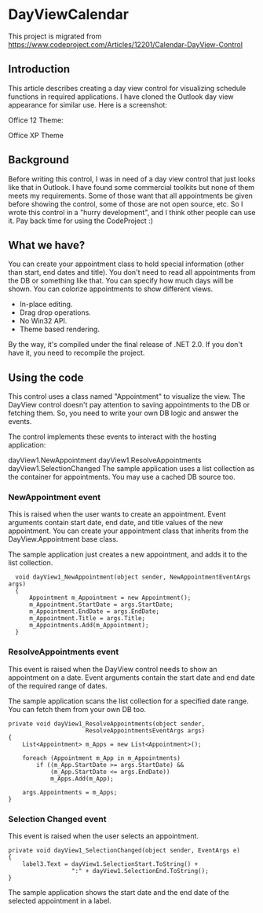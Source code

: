 # DayViewCalendar

This project is migrated from https://www.codeproject.com/Articles/12201/Calendar-DayView-Control

## Introduction
This article describes creating a day view control for visualizing schedule functions in required applications. I have cloned the Outlook day view appearance for similar use. Here is a screenshot:

Office 12 Theme:

Office XP Theme

## Background
Before writing this control, I was in need of a day view control that just looks like that in Outlook. I have found some commercial toolkits but none of them meets my requirements. Some of those want that all appointments be given before showing the control, some of those are not open source, etc. So I wrote this control in a "hurry development", and I think other people can use it. Pay back time for using the CodeProject :)

## What we have?

You can create your appointment class to hold special information (other than start, end dates and title).
You don't need to read all appointments from the DB or something like that.
You can specify how much days will be shown.
You can colorize appointments to show different views.

* In-place editing.
* Drag drop operations.
* No Win32 API.
* Theme based rendering.

By the way, it's compiled under the final release of .NET 2.0. If you don't have it, you need to recompile the project.

## Using the code

This control uses a class named "Appointment" to visualize the view. The DayView control doesn't pay attention to saving appointments to the DB or fetching them. So, you need to write your own DB logic and answer the events.

The control implements these events to interact with the hosting application:

dayView1.NewAppointment
dayView1.ResolveAppointments
dayView1.SelectionChanged
The sample application uses a list collection as the container for appointments. You may use a cached DB source too.

### NewAppointment event

This is raised when the user wants to create an appointment. Event arguments contain start date, end date, and title values of the new appointment. You can create your appointment class that inherits from the DayView.Appointment base class.

The sample application just creates a new appointment, and adds it to the list collection.

      void dayView1_NewAppointment(object sender, NewAppointmentEventArgs args)
      {
          Appointment m_Appointment = new Appointment();
          m_Appointment.StartDate = args.StartDate;
          m_Appointment.EndDate = args.EndDate;
          m_Appointment.Title = args.Title;
          m_Appointments.Add(m_Appointment);
      }

### ResolveAppointments event

This event is raised when the DayView control needs to show an appointment on a date. Event arguments contain the start date and end date of the required range of dates.

The sample application scans the list collection for a specified date range. You can fetch them from your own DB too.

    private void dayView1_ResolveAppointments(object sender, 
                          ResolveAppointmentsEventArgs args)
    {
        List<Appointment> m_Apps = new List<Appointment>();
    
        foreach (Appointment m_App in m_Appointments)
            if ((m_App.StartDate >= args.StartDate) && 
                (m_App.StartDate <= args.EndDate))
                m_Apps.Add(m_App);
    
        args.Appointments = m_Apps;
    }

### Selection Changed event

This event is raised when the user selects an appointment.

    private void dayView1_SelectionChanged(object sender, EventArgs e)
    {
        label3.Text = dayView1.SelectionStart.ToString() + 
                      ":" + dayView1.SelectionEnd.ToString();
    }

The sample application shows the start date and the end date of the selected appointment in a label.
